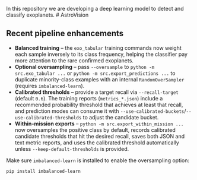 In this repository we are developing a deep learning model to detect and classify exoplanets. # AstroVision

## Recent pipeline enhancements

- **Balanced training** – the `exo_tabular` training commands now weight each sample inversely to its class frequency, helping the classifier pay more attention to the rare confirmed exoplanets.
- **Optional oversampling** – pass `--oversample` to `python -m src.exo_tabular ...` or `python -m src.export_predictions ...` to duplicate minority-class examples with an internal `RandomOverSampler` (requires `imbalanced-learn`).
- **Calibrated thresholds** – provide a target recall via `--recall-target` (default `0.6`). The training reports (`metrics_*.json`) include a recommended probability threshold that achieves at least that recall, and prediction modes can consume it with `--use-calibrated-buckets`/`--use-calibrated-thresholds` to adjust the candidate bucket.
- **Within-mission exports** – `python -m src.export_within_mission ...` now oversamples the positive class by default, records calibrated candidate thresholds that hit the desired recall, saves both JSON and text metric reports, and uses the calibrated threshold automatically unless `--keep-default-thresholds` is provided.

Make sure `imbalanced-learn` is installed to enable the oversampling option:

```bash
pip install imbalanced-learn
```
